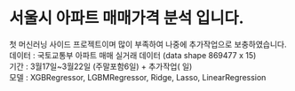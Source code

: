 # 서울시 아파트 매매가격 분석 입니다.
첫 머신러닝 사이드 프로젝트이며 많이 부족하여 나중에 추가작업으로 보충하였습니다.\
데이터 : 국토교통부 아파트 매매 실거래 데이터 (data shape 869477 x 15)\
기간 : 3월17일~3월22일 (주말포함6일) + 추가작업( 일)\
모델 : XGBRegressor, LGBMRegressor, Ridge, Lasso, LinearRegression

